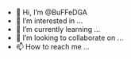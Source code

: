 - 👋 Hi, I’m @BuFFeDGA
- 👀 I’m interested in ...
- 🌱 I’m currently learning ...
- 💞️ I’m looking to collaborate on ...
- 📫 How to reach me ...

<!---
BuFFeDGA/BuFFeDGA is a ✨ special ✨ repository because its `README.md` (this file) appears on your GitHub profile.
You can click the Preview link to take a look at your changes.
--->

